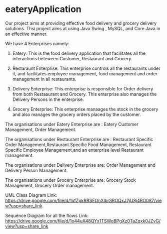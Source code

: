 # eateryApplication

Our project aims at providing effective food delivery and grocery delivery solutions. Thsi project aims at using Java Swing , MySQL, and Core Java in an effective manner.

We have 4 Enterprises namely:

1. Eatery:
   This is the food delivery application that facilitates all the interactions beteween Customer, Restaurant and Grocery.

2. Restaraunt Enterprise:
   This enterprise controls all the restaurants under it, and facilitates employee management, food management and order management in all restaurants.

3. Delivery Enterprise:
   This enterprise is responsible for Order delivery from both Restaaurant and Grocery. This enterprise also manages the Delivery Persons in the enterprise.

4. Grocery Enterprise:
   This enterprise manaages the stock in the grocery and also manages the grocery orders placed by the customer.

The organisations under Eatery Enterprise are :
Eatery Customer Management, Order Management.

The organisations under Restaurant Enterprise are :
Restaurant Specific Order Management,Restaurant Specific Food Management, Restaurant Specific Employee Management,and an enterprise level Restaurant management.

The organisations under Delivery Enterprise are:
Order Management and Delivery Person Management.

The organisations under Grocery Enterprise are:
Grocery Stock Management, Grocery Order management.

UML Class Diagram Link:
https://drive.google.com/file/d/1ofZpkRBSEOnXlbrSROQxJ2jU8j4RO087/view?usp=share_link

Sequence Diagram for all the flows Link:
https://drive.google.com/file/d/1o44uX48QYx1TSWoBPgXz0TaZqxk0JZvG/view?usp=share_link
